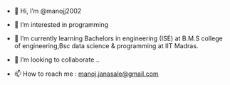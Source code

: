 - 👋 Hi, I’m @manojj2002
- 👀 I’m interested in programming 
- 🌱 I’m currently learning Bachelors in engineering (ISE) at B.M.S college of engineering,Bsc data science & programming at IIT Madras.

- 💞️ I’m looking to collaborate ..
- 📫 How to reach me : manoj.janasale@gmail.com

<!---
manojj2002/manojj2002 is a ✨ special ✨ repository because its `README.md` (this file) appears on your GitHub profile.
You can click the Preview link to take a look at your changes.
--->
